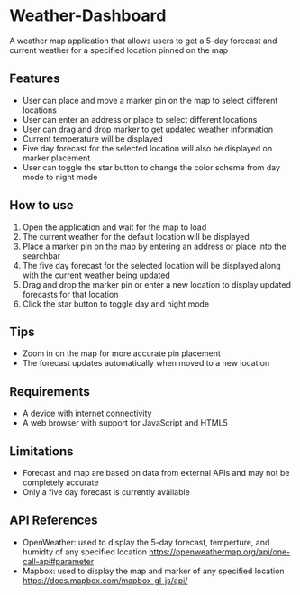 # Weather-Dashboard
A weather map application that allows users to get a 5-day forecast and current weather for a specified location pinned on the map

## Features
- User can place and move a marker pin on the map to select different locations
- User can enter an address or place to select different locations
- User can drag and drop marker to get updated weather information
- Current temperature will be displayed
- Five day forecast for the selected location will also be displayed on marker placement
- User can toggle the star button to change the color scheme from day mode to night mode

## How to use
1. Open the application and wait for the map to load
2. The current weather for the default location will be displayed
3. Place a marker pin on the map by entering an address or place into the searchbar
4. The five day forecast for the selected location will be displayed along with the current weather being updated
5. Drag and drop the marker pin or enter a new location to display updated forecasts for that location
6. Click the star button to toggle day and night mode

## Tips
- Zoom in on the map for more accurate pin placement
- The forecast updates automatically when moved to a new location

## Requirements
- A device with internet connectivity
- A web browser with support for JavaScript and HTML5

## Limitations
- Forecast and map are based on data from external APIs and may not be completely accurate
- Only a five day forecast is currently available

## API References
- OpenWeather: used to display the 5-day forecast, temperture, and humidty of any specified location
https://openweathermap.org/api/one-call-api#parameter
- Mapbox: used to display the map and marker of any specified location
https://docs.mapbox.com/mapbox-gl-js/api/

